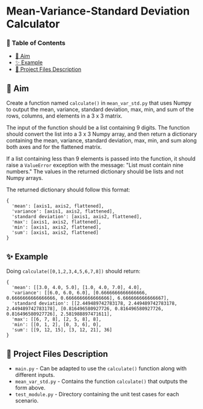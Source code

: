 # Mean-Variance-Standard Deviation Calculator 

### 📖 Table of Contents
- [🎯 Aim](#🎯-aim)
- [✨ Example](#✨-example)
- [📂 Project Files Description](#📂-project-files-description)

## 🎯 Aim
Create a function named ```calculate()``` in `mean_var_std.py` that uses Numpy to output the mean, variance, standard deviation, max, min, and sum of the rows, columns, and elements in a 3 x 3 matrix.

The input of the function should be a list containing 9 digits. The function should convert the list into a 3 x 3 Numpy array, and then return a dictionary containing the mean, variance, standard deviation, max, min, and sum along both axes and for the flattened matrix.

If a list containing less than 9 elements is passed into the function, it should raise a ```ValueError``` exception with the message: "List must contain nine numbers." The values in the returned dictionary should be lists and not Numpy arrays.

The returned dictionary should follow this format:
```
{
  'mean': [axis1, axis2, flattened],
  'variance': [axis1, axis2, flattened],
  'standard deviation': [axis1, axis2, flattened],
  'max': [axis1, axis2, flattened],
  'min': [axis1, axis2, flattened],
  'sum': [axis1, axis2, flattened]
}
```

## ✨ Example
Doing ```calculate([0,1,2,3,4,5,6,7,8])``` should return:
```
{
  'mean': [[3.0, 4.0, 5.0], [1.0, 4.0, 7.0], 4.0],
  'variance': [[6.0, 6.0, 6.0], [0.6666666666666666, 0.6666666666666666, 0.6666666666666666], 6.666666666666667],
  'standard deviation': [[2.449489742783178, 2.449489742783178, 2.449489742783178], [0.816496580927726, 0.816496580927726, 0.816496580927726], 2.581988897471611],
  'max': [[6, 7, 8], [2, 5, 8], 8],
  'min': [[0, 1, 2], [0, 3, 6], 0],
  'sum': [[9, 12, 15], [3, 12, 21], 36]
}
```


## 📂 Project Files Description
- ```main.py``` - Can be adapted to use the ```calculate()``` function along with different inputs.
- ```mean_var_std.py``` - Contains the function ```calculate()``` that outputs the form above.
- ```test_module.py``` - Directory containing the unit test cases for each scenario.
